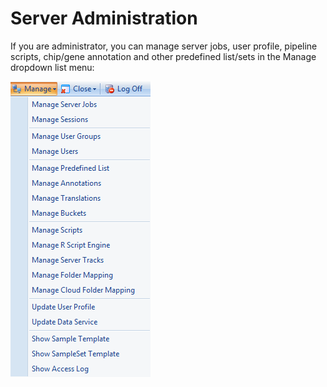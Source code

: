 # Server Administration

If you are administrator, you can manage server jobs, user profile, pipeline scripts, chip/gene annotation
and other predefined list/sets in the Manage dropdown list menu:

![image199_png](images/image199.png)
